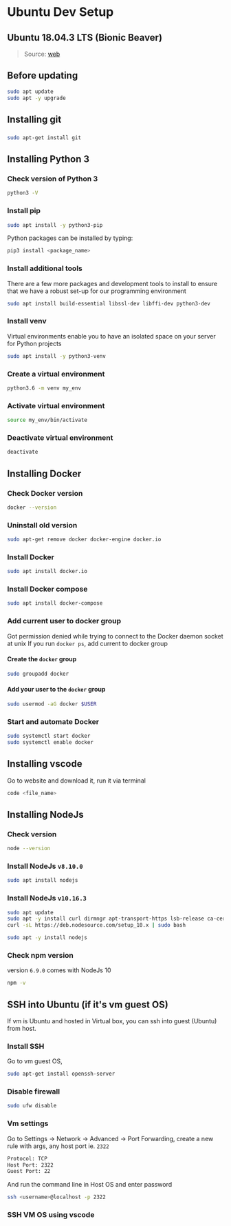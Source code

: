 [_metadata_:author]:    - ""
[_metadata_:date]:      - "10/08/2019"

# Ubuntu Dev Setup
## Ubuntu 18.04.3 LTS (Bionic Beaver)
> Source: [web](http://releases.ubuntu.com/18.04/)

## Before updating
```bash
sudo apt update
sudo apt -y upgrade
```

## Installing git
###
```bash
sudo apt-get install git
```

## Installing Python 3
### Check version of Python 3
```bash
python3 -V
```

### Install pip
```bash
sudo apt install -y python3-pip
```

Python packages can be installed by typing:
```bash
pip3 install <package_name>
```

### Install additional tools
There are a few more packages and development tools to install to ensure that we have a robust set-up for our programming environment
```bash
sudo apt install build-essential libssl-dev libffi-dev python3-dev
```

### Install venv
Virtual environments enable you to have an isolated space on your server for Python projects
```bash
sudo apt install -y python3-venv
```

### Create a virtual environment
```bash
python3.6 -m venv my_env
```

### Activate virtual environment
```bash
source my_env/bin/activate
```

### Deactivate virtual environment
```bash
deactivate
```

## Installing Docker
### Check Docker version
```bash
docker --version
```

### Uninstall old version
```bash
sudo apt-get remove docker docker-engine docker.io
```

### Install Docker
```bash
sudo apt install docker.io
```

### Install Docker compose
```bash
sudo apt install docker-compose
```

### Add current user to docker group
Got permission denied while trying to connect to the Docker daemon socket at unix If you run `docker ps`, add current to docker group

#### Create the `docker` group
```bash
sudo groupadd docker
```
#### Add your user to the `docker` group
```bash
sudo usermod -aG docker $USER
```

### Start and automate Docker
```bash
sudo systemctl start docker
sudo systemctl enable docker
```

## Installing vscode
Go to website and download it, run it via terminal
```bash
code <file_name>
```

## Installing NodeJs
### Check version
```bash
node --version
```

### Install NodeJs `v8.10.0` 
```bash
sudo apt install nodejs
```

### Install NodeJs `v10.16.3`
```bash
sudo apt update
sudo apt -y install curl dirmngr apt-transport-https lsb-release ca-certificates
curl -sL https://deb.nodesource.com/setup_10.x | sudo bash

sudo apt -y install nodejs
```

### Check npm version
version `6.9.0` comes with NodeJs 10
```bash
npm -v
```

## SSH into Ubuntu (if it's vm guest OS)
If vm is Ubuntu and hosted in Virtual box, you can ssh into guest (Ubuntu) from host.
### Install SSH
Go to vm guest OS,
```bash
sudo apt-get install openssh-server
```

### Disable firewall
```bash
sudo ufw disable
```

### Vm settings
Go to Settings -> Network -> Advanced -> Port Forwarding, create a new rule with args, any host port ie. `2322`
```bash
Protocol: TCP
Host Port: 2322
Guest Port: 22
```

And run the command line in Host OS and enter password
```bash
ssh <username>@localhost -p 2322
```

### SSH VM OS using vscode